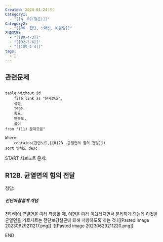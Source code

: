 ```yaml
---
Created: 2024-01-24(수)
Category1:
  - "[[4. RC(철콘)]]"
Category2:
  - "[[06. 전단, 브래킷, 비틀림]]"
기출문제:
  - "[[80-4-3]]"
  - "[[92-3-6]]"
  - "[[109-2-4]]"
tags:
  - 🧮
---
```

## 관련문제
```dataview

table without id
	file.link as "문제번호",
	설명,
	tags,
	중요,
	반복도,
	풀이
from "(11) 문제모음"

Where
	contains(관련노트,[[R12B. 균열면의 힘의 전달]])
sort 반복도 desc

```
START
서브노트
문제:  
## R12B. 균열면의 힘의 전달




정답: 

##### 전단마찰설계 개념
전단력이 균열면을 따라 작용할 때, 이면을 따라 미끄러지면서 분리하게 되는데 이것을 균열면을 가로지르는 전단보강철근에 의해 저항하도록 하는 것
![[Pasted image 20230629211217.png]]
![[Pasted image 20230629211220.png]]
<!--ID: 1688385888908-->
END

